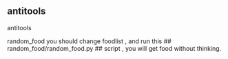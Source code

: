 ## antitools
antitools

random_food 
you should change foodlist , and run this ## random_food/random_food.py ## script ,
you  will get food without thinking.

